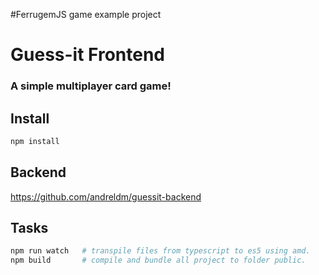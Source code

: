 #FerrugemJS game example project

# Guess-it Frontend
### A simple multiplayer card game!

## Install
```bash
npm install
```

## Backend

https://github.com/andreldm/guessit-backend

## Tasks
```bash
npm run watch   # transpile files from typescript to es5 using amd.
npm build       # compile and bundle all project to folder public.
```
